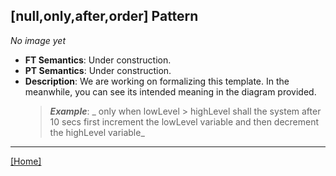 ## [null,only,after,order] Pattern
_No image yet_
 * **FT Semantics**: Under construction.
 * **PT Semantics**: Under construction.
 * **Description**: We are working on formalizing this template. In the meanwhile, you can see its intended meaning in the diagram provided.
   > **_Example_**: _ only when lowLevel > highLevel shall the system  after 10 secs first  increment the lowLevel variable and then  decrement the highLevel variable_   
***
[[Home]](../semantics.md)